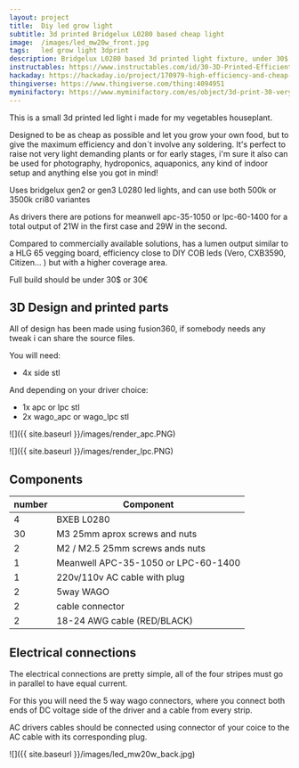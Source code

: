 ```yaml
---
layout: project
title:  Diy led grow light
subtitle: 3d printed Bridgelux L0280 based cheap light
image:  /images/led_mw20w_front.jpg
tags:   led grow light 3dprint
description: Bridgelux L0280 based 3d printed light fixture, under 30$ in materials and 180 lm/w efficiency.
instructables: https://www.instructables.com/id/30-3D-Printed-Efficient-Led-Grow-Light/
hackaday: https://hackaday.io/project/170979-high-efficiency-and-cheap-led-grow-light
thingiverse: https://www.thingiverse.com/thing:4094951
myminifactory: https://www.myminifactory.com/es/object/3d-print-30-very-efficient-led-grow-light-117785
---
```

This is a small 3d printed led light i made for my vegetables houseplant. 



Designed to be as cheap as possible and let you grow your own food,  but to give the maximum efficiency and don´t involve any soldering. It's perfect to raise not very light demanding plants or for early stages,  i'm sure it also can be used for photography, hydroponics, aquaponics,  any kind of indoor setup and anything else you got in mind! 

Uses bridgelux gen2 or gen3 L0280 led lights, and can use both 500k or 3500k cri80 variantes

As drivers there are potions for meanwell apc-35-1050 or lpc-60-1400 for a total output of 21W in the first case and 29W in the second.

Compared to commercially available solutions, has a lumen output  similar to a HLG 65 vegging board, efficiency close to DIY COB leds  (Vero, CXB3590, Citizen... ) but with a higher coverage area.

Full build should be under 30$ or 30€

## 3D Design and printed parts

All of design has been made using fusion360, if somebody needs any tweak i can share the source files.

You will need:

- 4x side stl

And depending on your driver choice:

- 1x apc or lpc stl
- 2x wago_apc or wago_lpc stl

![]({{ site.baseurl }}/images/render_apc.PNG)

![]({{ site.baseurl }}/images/render_lpc.PNG)

## Components

| number | Component                           |
| ------ | ----------------------------------- |
| 4      | BXEB L0280                          |
| 30     | M3 25mm aprox screws and nuts       |
| 2      | M2 / M2.5 25mm screws ands nuts     |
| 1      | Meanwell APC-35-1050 or LPC-60-1400 |
| 1      | 220v/110v AC cable with plug        |
| 2      | 5way WAGO                           |
| 2      | cable connector                     |
| 2      | 18-24 AWG cable (RED/BLACK)         |



## Electrical connections

The electrical connections are pretty simple, all of the four stripes must go in parallel to have equal current.

For this you will need the 5 way wago connectors, where you connect both ends of DC voltage side of the driver and a cable from every strip.

AC drivers cables should be connected using connector of your coice to the AC cable with its corresponding plug.

![]({{ site.baseurl }}/images/led_mw20w_back.jpg)